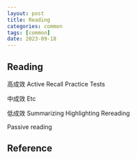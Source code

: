 ```yaml
---
layout: post
title: Reading
categories: common
tags: [common]
date: 2023-09-18
---
```


## Reading

高成效 Active Recall Practice Tests

中成效 Etc

低成效 Summarizing Highlighting Rereading

Passive reading

## Reference
